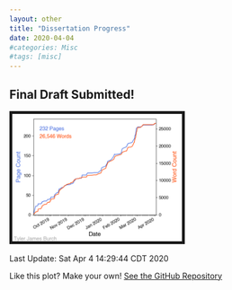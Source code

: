 ```yaml
---
layout: other
title: "Dissertation Progress"
date: 2020-04-04
#categories: Misc
#tags: [misc]
---
```


## Final Draft Submitted!

<img src="/blogimages/dissertationProgress.png" alt="" class="center" border="5" style="width:60%;"/>

Last Update: Sat Apr  4 14:29:44 CDT 2020

Like this plot? Make your own! [See the GitHub Repository](https://github.com/tjburch/latex-progress-tracker)
